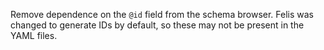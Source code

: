 Remove dependence on the `@id` field from the schema browser.
Felis was changed to generate IDs by default, so these may not be present in the YAML files.
